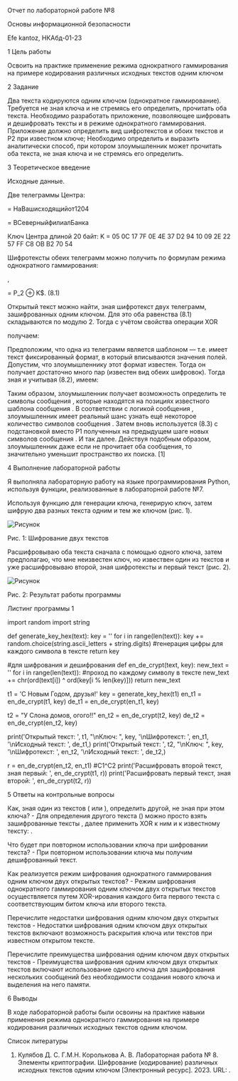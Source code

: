 Отчет по лабораторной работе №8

Основы информационной безопасности

Efe kantoz, НКАбд-01-23

1	Цель работы

Освоить на практике применение режима однократного гаммирования на примере кодирования различных исходных текстов одним ключом

2	Задание

Два текста кодируются одним ключом (однократное гаммирование). Требуется не зная ключа и не стремясь его определить, прочитать оба текста. Необходимо разработать приложение, позволяющее шифровать и дешифровать тексты  и  в режиме однократного гаммирования. Приложение должно определить вид шифротекстов  и  обоих текстов  и P2 при известном ключе; Необходимо определить и выразить аналитически способ, при котором злоумышленник может прочитать оба текста, не зная ключа и не стремясь его определить.

3	Теоретическое введение

Исходные данные.

Две телеграммы Центра:

= НаВашисходящийот1204

= ВСеверныйфилиалБанка

Ключ Центра длиной 20 байт: K = 05 0C 17 7F 0E 4E 37 D2 94 10 09 2E 22 57 FF C8 OB B2 70 54

Шифротексты обеих телеграмм можно получить по формулам режима однократного гаммирования:

,

= P_2 ⊕ K$. (8.1)

Открытый текст можно найти, зная шифротекст двух телеграмм, зашифрованных одним ключом. Для это оба равенства (8.1) складываются по модулю 2. Тогда с учётом свойства операции XOR


получаем:


Предположим, что одна из телеграмм является шаблоном — т.е. имеет текст фиксированный формат, в который вписываются значения полей. Допустим, что злоумышленнику этот формат известен. Тогда он получает достаточно много пар  (известен вид обеих шифровок). Тогда зная  и учитывая (8.2), имеем:


Таким образом, злоумышленник получает возможность определить те символы сообщения , которые находятся на позициях известного шаблона сообщения . В соответствии с логикой сообщения , злоумышленник имеет реальный шанс узнать ещё некоторое количество символов сообщения . Затем вновь используется (8.3) с подстановкой вместо P1 полученных на предыдущем шаге новых символов сообщения . И так далее. Действуя подобным образом, злоумышленник даже если не прочитает оба сообщения, то значительно уменьшит пространство их поиска. [1]

4	Выполнение лабораторной работы

Я выполняла лабораторную работу на языке программирования Python, используя функции, реализованные в лабораторной работе №7.

Используя функцию для генерации ключа, генерирую ключ, затем шифрую два разных текста одним и тем же ключом (рис. 1).

![Рисунок](image/image_1.png)

Рис. 1: Шифрование двух текстов

Расшифровываю оба текста сначала с помощью одного ключа, затем предполагаю, что мне неизвестен ключ, но извествен один из текстов и уже расшифровываю второй, зная шифротексты и первый текст (рис. 2).

![Рисунок](image/image_2.png)

Рис. 2: Результат работы программы

Листинг программы 1

import random
import string

def generate_key_hex(text):
    key = ''
    for i in range(len(text)):
        key += random.choice(string.ascii_letters + string.digits) #генерация цифры для каждого символа в тексте
    return key

#для шифрования и дешифрования
def en_de_crypt(text, key):
    new_text = ''
    for i in range(len(text)): #проход по каждому символу в тексте
        new_text += chr(ord(text[i]) ^ ord(key[i % len(key)]))
    return new_text

t1 = 'С Новым Годом, друзья!'
key = generate_key_hex(t1)
en_t1 = en_de_crypt(t1, key)
de_t1 = en_de_crypt(en_t1, key)

t2 = "У Слона домов, огого!!"
en_t2 = en_de_crypt(t2, key)
de_t2 = en_de_crypt(en_t2, key)

print('Открытый текст: ', t1, "\nКлюч: ", key, '\nШифротекст: ', en_t1, '\nИсходный текст: ', de_t1,)
print('Открытый текст: ', t2, "\nКлюч: ", key, '\nШифротекст: ', en_t2, '\nИсходный текст: ', de_t2,)

r = en_de_crypt(en_t2, en_t1) #С1^C2
print('Расшифровать второй текст, зная первый: ', en_de_crypt(t1, r))
print('Расшифровать первый текст, зная второй: ', en_de_crypt(t2, r))

5	Ответы на контрольные вопросы

Как, зная один из текстов ( или ), определить другой, не зная при этом ключа? - Для определения другого текста () можно просто взять зашифрованные тексты , далее применить XOR к ним и к известному тексту: .

Что будет при повторном использовании ключа при шифровании текста? - При повторном использовании ключа мы получим дешифрованный текст.

Как реализуется режим шифрования однократного гаммирования одним ключом двух открытых текстов? - Режим шифрования однократного гаммирования одним ключом двух открытых текстов осуществляется путем XOR-ирования каждого бита первого текста с соответствующим битом ключа или второго текста.

Перечислите недостатки шифрования одним ключом двух открытых текстов - Недостатки шифрования одним ключом двух открытых текстов включают возможность раскрытия ключа или текстов при известном открытом тексте.

Перечислите преимущества шифрования одним ключом двух открытых текстов - Преимущества шифрования одним ключом двух открытых текстов включают использование одного ключа для зашифрования нескольких сообщений без необходимости создания нового ключа и выделения на него памяти.

6	Выводы

В ходе лабораторной работы были освоины на практике навыки применения режима однократного гаммирования на примере кодирования различных исходных текстов одним ключом.

Список литературы

1. 	Кулябов Д. С. Г.М.Н. Королькова А. В. Лабораторная работа № 8. Элементы криптографии. Шифрование (кодирование) различных исходных текстов одним ключом [Электронный ресурс]. 2023. URL: .
